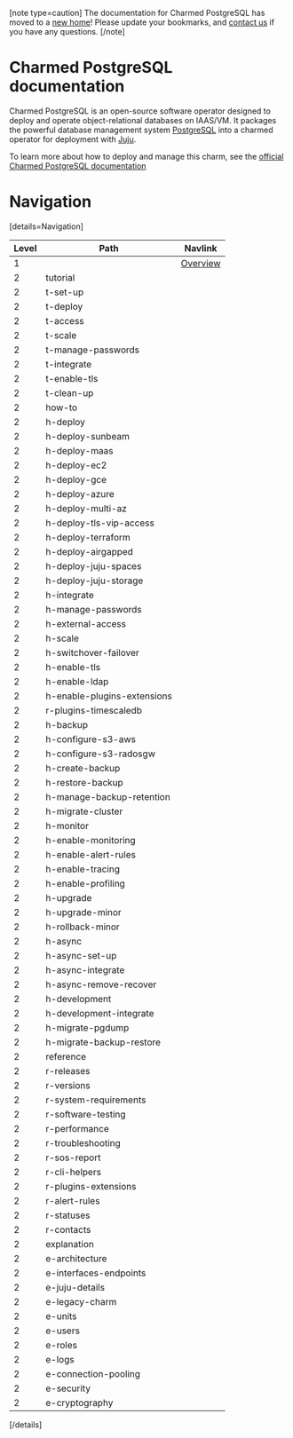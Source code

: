 [note type=caution]
The documentation for Charmed PostgreSQL has moved to a [new home](https://canonical-charmed-postgresql.readthedocs-hosted.com/)! Please update your bookmarks, and [contact us](https://matrix.to/#/#charmhub-data-platform:ubuntu.com) if you have any questions.
[/note]

# Charmed PostgreSQL documentation

Charmed PostgreSQL is an open-source software operator designed to deploy and operate object-relational databases on IAAS/VM. It packages the powerful database management system [PostgreSQL](https://www.postgresql.org/) into a charmed operator for deployment with [Juju](https://juju.is/docs/juju).

To learn more about how to deploy and manage this charm, see the [official Charmed PostgreSQL documentation](https://canonical-charmed-postgresql.readthedocs-hosted.com/)


# Navigation

[details=Navigation]

| Level | Path | Navlink |
|--------|--------|-------------|
| 1 |                 | [Overview](/t/9710) |
| 2 | tutorial | [](/t/9707) |
| 2 | t-set-up | [](/t/9709) |
| 2 | t-deploy | [](/t/9697) |
| 2 | t-access| [](/t/15798) |
| 2 | t-scale | [](/t/9705) |
| 2 | t-manage-passwords | [](/t/9703) |
| 2 | t-integrate | [](/t/9701) |
| 2 | t-enable-tls | [](/t/9699) |
| 2 | t-clean-up | [](/t/9695) |
| 2 | how-to | [](/t/16766) |
| 2 | h-deploy | [](/t/16811) |
| 2 | h-deploy-sunbeam | [](/t/15972) |
| 2 | h-deploy-maas | [](/t/14293) |
| 2 | h-deploy-ec2 | [](/t/15703) |
| 2 | h-deploy-gce | [](/t/15722) |
| 2 | h-deploy-azure | [](/t/15733) |
| 2 | h-deploy-multi-az | [](/t/15749) |
| 2 | h-deploy-tls-vip-access | [](/t/16576) |
| 2 | h-deploy-terraform | [](/t/14916) |
| 2 | h-deploy-airgapped | [](/t/15746) |
| 2 | h-deploy-juju-spaces | [](/t/17416) |
| 2 | h-deploy-juju-storage | [](/t/17529) |
| 2 | h-integrate | [](/t/9687) |
| 2 | h-manage-passwords | [](/t/17692) |
| 2 | h-external-access | [](/t/15802) |
| 2 | h-scale | [](/t/9689) |
| 2 | h-switchover-failover | [](/t/17523) |
| 2 | h-enable-tls | [](/t/9685) |
| 2 | h-enable-ldap | [](/t/17361) |
| 2 | h-enable-plugins-extensions | [](/t/10906) |
| 2 | r-plugins-timescaledb | [](/t/17528) |
| 2 | h-backup | []() |
| 2 | h-configure-s3-aws | [](/t/9681) |
| 2 | h-configure-s3-radosgw | [](/t/10313) |
| 2 | h-create-backup | [](/t/9683) |
| 2 | h-restore-backup | [](/t/9693) |
| 2 | h-manage-backup-retention | [](/t/14249) |
| 2 | h-migrate-cluster | [](/t/9691) |
| 2 | h-monitor | []() |
| 2 | h-enable-monitoring | [](/t/10600) |
| 2 | h-enable-alert-rules | [](/t/13084) |
| 2 | h-enable-tracing | [](/t/14521) |
| 2 | h-enable-profiling | [](/t/17172) |
| 2 | h-upgrade | [](/t/12086) |
| 2 | h-upgrade-minor | [](/t/12089) |
| 2 | h-rollback-minor | [](/t/12090) |
| 2 | h-async | [](/t/15412) |
| 2 | h-async-set-up | [](/t/13991) |
| 2 | h-async-integrate | [](/t/13992) |
| 2 | h-async-remove-recover | [](/t/13994) |
| 2 | h-development| []() |
| 2 | h-development-integrate | [](/t/11865) |
| 2 | h-migrate-pgdump | [](/t/12163) |
| 2 | h-migrate-backup-restore | [](/t/12164) |
| 2 | reference | [](/t/13976) |
| 2 | r-releases | [](/t/11875) |
| 2 | r-versions | [](/t/17405) |
| 2 | r-system-requirements | [](/t/11743) |
| 2 | r-software-testing | [](/t/11773) |
| 2 | r-performance | [](/t/11974) |
| 2 | r-troubleshooting | [](/t/11864) |
| 2 | r-sos-report | [](/t/17228) |
| 2 | r-cli-helpers | [](/t/17406) |
| 2 | r-plugins-extensions | [](/t/10946) |
| 2 | r-alert-rules | [](/t/15841) |
| 2 | r-statuses | [](/t/10844) |
| 2 | r-contacts | [](/t/11863) |
| 2 | explanation | [](/t/16768) |
| 2 | e-architecture | [](/t/11857) |
| 2 | e-interfaces-endpoints | [](/t/10251) |
| 2 | e-juju-details | [](/t/11985) |
| 2 | e-legacy-charm | [](/t/10690) |
| 2 | e-units | [](/t/17525) |
| 2 | e-users | [](/t/10798) |
| 2 | e-roles | [](/t/17725) |
| 2 | e-logs | [](/t/12099) |
| 2 | e-connection-pooling| [](/t/15777) |
| 2 | e-security | [](/t/16852) |
| 2 | e-cryptography | [](/t/16853) |

[/details]

<!--Removed from navigation - archived.
| 3 | h-upgrade-major | [Perform a major upgrade](/t/12087) |
| 3 | h-rollback-major | [Perform a major rollback](/t/12088) |

| 3 | h-deploy-lxd | [LXD](/t/11861) |

| 3 | r-revision-552-553| [Revision 552/553](/t/16007) |
| 3 | r-revision-467-468 | [Revision 467/468](/t/15378) |
| 3 | r-revision-429-430 | [Revision 429/430](/t/14067) |
| 3 | r-revision-363 | [Revision 363](/t/13124) |
| 3 | r-revision-351 | [Revision 351](/t/12823) |
| 3 | r-revision-336 | [Revision 336](/t/11877) |
| 3 | r-revision-288 | [Revision 288](/t/11876) |
-->
<!--
# Redirects

[details=Mapping table]

| Original path | New location |
| -------------------- | -------------------- |
| /postgresql/docs/r-channels | /postgresql/docs/r-versions |

[/details]
-->